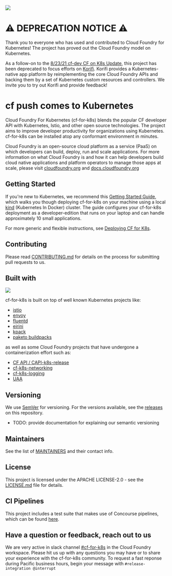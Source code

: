 ![](https://github.com/cloudfoundry/cf-for-k8s-docs/blob/main/content/docs/assets/cf-for-k8s-banner.png)

# :warning: DEPRECATION NOTICE :warning:
Thank you to everyone who has used and contributed to Cloud Foundry for Kubernetes! The project has proved out the Cloud Foundry model on Kubernetes.

As a follow-on to the [8/23/21 cf-dev CF on K8s Update](https://lists.cloudfoundry.org/g/cf-dev/message/9371), this project has been deprecated to focus efforts on [Korifi](https://github.com/cloudfoundry/korifi/). Korifi provides a Kubernetes-native app platform by reimplementing the core Cloud Foundry APIs and backing them by a set of Kubernetes custom resources and controllers. We invite you to try out Korifi and provide feedback!

# cf push comes to Kubernetes

Cloud Foundry For Kubernetes (cf-for-k8s) blends the popular CF developer API with Kubernetes, Istio, and other open source technologies. The project aims to improve developer productivity for organizations using Kubernetes. cf-for-k8s can be installed atop any conformant environment in minutes.

Cloud Foundry is an open-source cloud platform as a service (PaaS) on which developers can build, deploy, run and scale applications. For more information on what Cloud Foundry is and how it can help developers build cloud native applications and platform operators to manage those apps at scale, please visit [cloudfoundry.org](https://cloudfoundry.org) and [docs.cloudfoundry.org](https://docs.cloudfoundry.org/)

## Getting Started
If you're new to Kubernetes, we recommend this [Getting Started Guide](https://cf-for-k8s.io/docs/), which walks you though deploying cf-for-k8s on your machine using a local [kind](https://kind.sigs.k8s.io/) (Kubernetes In Docker) cluster.  The guide configures your cf-for-k8s deployment as a developer-edition that runs on your laptop and can handle approximately 10 small applications.  

For more generic and flexible instructions, see [Deploying CF for K8s](https://cf-for-k8s.io/docs/deploying/).

## Contributing
Please read [CONTRIBUTING.md](community/CONTRIBUTING.md) for details on the process for submitting pull requests to us.

## Built with
![](https://github.com/cloudfoundry/cf-for-k8s-docs/blob/main/content/docs/assets/architecture.png)

cf-for-k8s is built on top of well known Kubernetes projects like:

- [istio](https://github.com/istio/istio)
- [envoy](https://github.com/envoyproxy/envoy) 
- [fluentd](https://www.fluentd.org/)
- [eirini](https://www.cloudfoundry.org/project-eirini/)
- [kpack](https://github.com/pivotal/kpack)
- [paketo buildpacks](https://paketo.io)

as well as some Cloud Foundry projects that have undergone a containerization effort such as:

- [CF API / CAPI-k8s-release](https://github.com/cloudfoundry/capi-k8s-release)
- [cf-k8s-networking](https://github.com/cloudfoundry/cf-k8s-networking)
- [cf-k8s-logging](https://github.com/cloudfoundry/cf-k8s-logging)
- [UAA](https://github.com/cloudfoundry/uaa)

## Versioning

We use [SemVer](https://semver.org/) for versioning. For the versions available, see the [releases](https://github.com/cloudfoundry/cf-for-k8s/releases) on this repository.

- TODO: provide documentation for explaining our semantic versioning

## Maintainers

See the list of [MAINTAINERS](community/MAINTAINERS.md) and their contact info.

## License

This project is licensed under the APACHE LICENSE-2.0 - see the [LICENSE.md](LICENSE) file for details.

## CI Pipelines

This project includes a test suite that makes use of Concourse pipelines, which can be found [here](https://release-integration.ci.cf-app.com).

## Have a question or feedback, reach out to us

We are very active in slack channel [#cf-for-k8s](https://cloudfoundry.slack.com/archives/CH9LF6V1P) in the Cloud Foundry workspace. Please hit us up with any questions you may have or to share your experience with the cf-for-k8s community. To request a fast reponse during Pacific business hours, begin your message with `#release-integration @interrupt`
